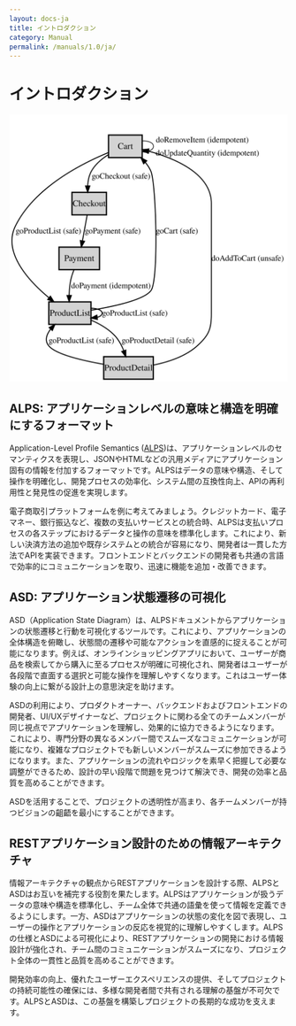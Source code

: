 ```yaml
---
layout: docs-ja
title: イントロダクション
category: Manual
permalink: /manuals/1.0/ja/
---
```

# イントロダクション

[![ALPS document](/images/alps.svg)](/alps/index.html)

## ALPS: アプリケーションレベルの意味と構造を明確にするフォーマット

Application-Level Profile Semantics ([ALPS](http://alps.io/))は、アプリケーションレベルのセマンティクスを表現し、JSONやHTMLなどの汎用メディアにアプリケーション固有の情報を付加するフォーマットです。ALPSはデータの意味や構造、そして操作を明確化し、開発プロセスの効率化、システム間の互換性向上、APIの再利用性と発見性の促進を実現します。

電子商取引プラットフォームを例に考えてみましょう。クレジットカード、電子マネー、銀行振込など、複数の支払いサービスとの統合時、ALPSは支払いプロセスの各ステップにおけるデータと操作の意味を標準化します。これにより、新しい決済方法の追加や既存システムとの統合が容易になり、開発者は一貫した方法でAPIを実装できます。フロントエンドとバックエンドの開発者も共通の言語で効率的にコミュニケーションを取り、迅速に機能を追加・改善できます。

## ASD: アプリケーション状態遷移の可視化

ASD（Application State Diagram）は、ALPSドキュメントからアプリケーションの状態遷移と行動を可視化するツールです。これにより、アプリケーションの全体構造を俯瞰し、状態間の遷移や可能なアクションを直感的に捉えることが可能になります。例えば、オンラインショッピングアプリにおいて、ユーザーが商品を検索してから購入に至るプロセスが明確に可視化され、開発者はユーザーが各段階で直面する選択と可能な操作を理解しやすくなります。これはユーザー体験の向上に繋がる設計上の意思決定を助けます。


ASDの利用により、プロダクトオーナー、バックエンドおよびフロントエンドの開発者、UI/UXデザイナーなど、プロジェクトに関わる全てのチームメンバーが同じ視点でアプリケーションを理解し、効果的に協力できるようになります。 これにより、専門分野の異なるメンバー間でスムーズなコミュニケーションが可能になり、複雑なプロジェクトでも新しいメンバーがスムーズに参加できるようになります。また、アプリケーションの流れやロジックを素早く把握して必要な調整ができるため、設計の早い段階で問題を見つけて解決でき、開発の効率と品質を高めることができます。

ASDを活用することで、プロジェクトの透明性が高まり、各チームメンバーが持つビジョンの齟齬を最小にすることができます。

## RESTアプリケーション設計のための情報アーキテクチャ

情報アーキテクチャの観点からRESTアプリケーションを設計する際、ALPSとASDはお互いを補完する役割を果たします。ALPSはアプリケーションが扱うデータの意味や構造を標準化し、チーム全体で共通の語彙を使って情報を定義できるようにします。一方、ASDはアプリケーションの状態の変化を図で表現し、ユーザーの操作とアプリケーションの反応を視覚的に理解しやすくします。ALPSの仕様とASDによる可視化により、RESTアプリケーションの開発における情報設計が強化され、チーム間のコミュニケーションがスムーズになり、プロジェクト全体の一貫性と品質を高めることができます。

開発効率の向上、優れたユーザーエクスペリエンスの提供、そしてプロジェクトの持続可能性の確保には、多様な開発者間で共有される理解の基盤が不可欠です。ALPSとASDは、この基盤を構築しプロジェクトの長期的な成功を支えます。
